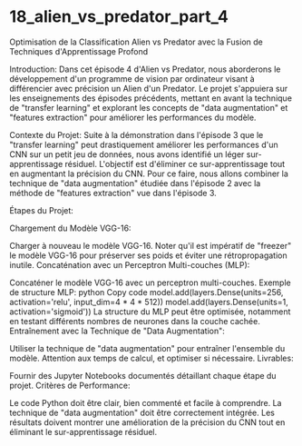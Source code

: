 # 18_alien_vs_predator_part_4

Optimisation de la Classification Alien vs Predator avec la Fusion de Techniques d'Apprentissage Profond

Introduction:
Dans cet épisode 4 d'Alien vs Predator, nous aborderons le développement d'un programme de vision par ordinateur visant à différencier avec précision un Alien d'un Predator. Le projet s'appuiera sur les enseignements des épisodes précédents, mettant en avant la technique de "transfer learning" et explorant les concepts de "data augmentation" et "features extraction" pour améliorer les performances du modèle.

Contexte du Projet:
Suite à la démonstration dans l'épisode 3 que le "transfer learning" peut drastiquement améliorer les performances d'un CNN sur un petit jeu de données, nous avons identifié un léger sur-apprentissage résiduel. L'objectif est d'éliminer ce sur-apprentissage tout en augmentant la précision du CNN. Pour ce faire, nous allons combiner la technique de "data augmentation" étudiée dans l'épisode 2 avec la méthode de "features extraction" vue dans l'épisode 3.

Étapes du Projet:

Chargement du Modèle VGG-16:

Charger à nouveau le modèle VGG-16.
Noter qu'il est impératif de "freezer" le modèle VGG-16 pour préserver ses poids et éviter une rétropropagation inutile.
Concaténation avec un Perceptron Multi-couches (MLP):

Concaténer le modèle VGG-16 avec un perceptron multi-couches.
Exemple de structure MLP:
python
Copy code
model.add(layers.Dense(units=256, activation='relu', input_dim=4 * 4 * 512))
model.add(layers.Dense(units=1, activation='sigmoid'))
La structure du MLP peut être optimisée, notamment en testant différents nombres de neurones dans la couche cachée.
Entraînement avec la Technique de "Data Augmentation":

Utiliser la technique de "data augmentation" pour entraîner l'ensemble du modèle.
Attention aux temps de calcul, et optimiser si nécessaire.
Livrables:

Fournir des Jupyter Notebooks documentés détaillant chaque étape du projet.
Critères de Performance:

Le code Python doit être clair, bien commenté et facile à comprendre.
La technique de "data augmentation" doit être correctement intégrée.
Les résultats doivent montrer une amélioration de la précision du CNN tout en éliminant le sur-apprentissage résiduel.
